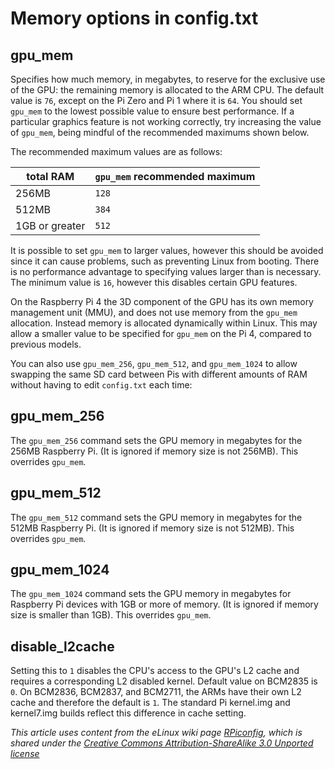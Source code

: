 # Memory options in config.txt

## gpu_mem

Specifies how much memory, in megabytes, to reserve for the exclusive use of the GPU: the remaining memory is allocated to the ARM CPU. The default value is `76`, except on the Pi Zero and Pi 1 where it is `64`. You should set `gpu_mem` to the lowest possible value to ensure best performance. If a particular graphics feature is not working correctly, try increasing the value of `gpu_mem`, being mindful of the recommended maximums shown below.

The recommended maximum values are as follows:

| total RAM | `gpu_mem` recommended maximum |
|-----------|-------------------------------|
| 256MB     | `128`                         |
| 512MB     | `384`                         |
| 1GB or greater | `512`                    |

 It is possible to set `gpu_mem` to larger values, however this should be avoided since it can cause problems, such as preventing Linux from booting. There is no performance advantage to specifying values larger than is necessary. The minimum value is `16`, however this disables certain GPU features.

On the Raspberry Pi 4 the 3D component of the GPU has its own memory management unit (MMU), and does not use memory from the `gpu_mem` allocation. Instead memory is allocated dynamically within Linux. This may allow a smaller value to be specified for `gpu_mem` on the Pi 4, compared to previous models.

You can also use `gpu_mem_256`, `gpu_mem_512`, and `gpu_mem_1024` to allow swapping the same SD card between Pis with different amounts of RAM without having to edit `config.txt` each time:

## gpu_mem_256

The `gpu_mem_256` command sets the GPU memory in megabytes for the 256MB Raspberry Pi. (It is ignored if memory size is not 256MB). This overrides `gpu_mem`.

## gpu_mem_512

The `gpu_mem_512` command sets the GPU memory in megabytes for the 512MB Raspberry Pi. (It is ignored if memory size is not 512MB). This overrides `gpu_mem`.

## gpu_mem_1024

The `gpu_mem_1024` command sets the GPU memory in megabytes for Raspberry Pi devices with 1GB or more of memory. (It is ignored if memory size is smaller than 1GB). This overrides `gpu_mem`.

## disable_l2cache

Setting this to `1` disables the CPU's access to the GPU's L2 cache and requires a corresponding L2 disabled kernel. Default value on BCM2835 is `0`. On BCM2836, BCM2837, and BCM2711, the ARMs have their own L2 cache and therefore the default is `1`. The standard Pi kernel.img and kernel7.img builds reflect this difference in cache setting.

*This article uses content from the eLinux wiki page [RPiconfig](http://elinux.org/RPiconfig), which is shared under the [Creative Commons Attribution-ShareAlike 3.0 Unported license](http://creativecommons.org/licenses/by-sa/3.0/)*
